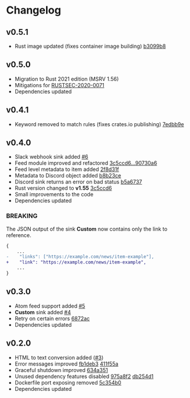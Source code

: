 # Changelog

## v0.5.1

- Rust image updated (fixes container image building) [b3099b8](https://github.com/morphy2k/rss-forwarder/commit/b3099b8)

## v0.5.0

- Migration to Rust 2021 edition (MSRV 1.56)
- Mitigations for [RUSTSEC-2020-0071](https://rustsec.org/advisories/RUSTSEC-2020-0071)
- Dependencies updated

## v0.4.1

- Keyword removed to match rules (fixes crates.io publishing) [7edbb9e](https://github.com/morphy2k/rss-forwarder/commit/7edbb9e)

## v0.4.0

- Slack webhook sink added [#6](https://github.com/morphy2k/rss-forwarder/pull/6)
- Feed module improved and refactored [3c5ccd6...90730a6](https://github.com/morphy2k/rss-forwarder/compare/3c5ccd6...90730a6)
- Feed level metadata to item added [2f8d31f](https://github.com/morphy2k/rss-forwarder/commit/2f8d31f)
- Metadata to Discord object added [b8b23ce](https://github.com/morphy2k/rss-forwarder/commit/b8b23ce)
- Discord sink returns an error on bad status [b5a6737](https://github.com/morphy2k/rss-forwarder/commit/b5a6737)
- Rust version changed to **v1.55** [3c5ccd6](https://github.com/morphy2k/rss-forwarder/commit/3c5ccd6)
- Small improvements to the code
- Dependencies updated

### BREAKING

The JSON output of the sink **Custom** now contains only the link to reference.

```DIFF
{
    ...
-    "links": ["https://example.com/news/item-example"],
+    "link": "https://example.com/news/item-example",
    ...
}
```

## v0.3.0

- Atom feed support added [#5](https://github.com/morphy2k/rss-forwarder/pull/5)
- **Custom** sink added [#4](https://github.com/morphy2k/rss-forwarder/pull/4)
- Retry on certain errors [6872ac](https://github.com/morphy2k/rss-forwarder/commit/6872ac)
- Dependencies updated

## v0.2.0

- HTML to text conversion added ([#3](https://github.com/morphy2k/rss-forwarder/pull/3))
- Error messages improved [fb1deb3](https://github.com/morphy2k/rss-forwarder/commit/fb1deb3) [411f55a](https://github.com/morphy2k/rss-forwarder/commit/411f55a)
- Graceful shutdown improved [634a351](https://github.com/morphy2k/rss-forwarder/commit/634a351)
- Unused dependency features disabled [975a8f2](https://github.com/morphy2k/rss-forwarder/commit/975a8f2) [db254d1](https://github.com/morphy2k/rss-forwarder/commit/db254d1)
- Dockerfile port exposing removed [5c354b0](https://github.com/morphy2k/rss-forwarder/commit/5c354b0)
- Dependencies updated
